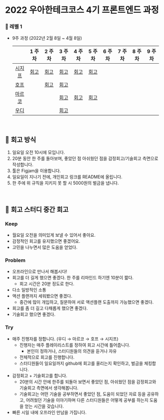 # 2022 우아한테크코스 4기 프론트엔드 과정


### 🧡 레벨 1
- 9주 과정 (2022년 2월 8일 ~ 4월 8일)

  |       |  1 주차  |  2 주차   |  3 주차  |  4 주차  |   5 주차   |    6 주차    |    7 주차    |    8 주차    |    9 주차    |
  | :----------: | :------: | :------: | :-----: | :---: | :--------------: | :---------: | :---------: | :---------: | :---------: |
  | [시지프](https://github.com/euijinkk) | [회고](https://happysisyphe.tistory.com/20) | [회고](https://happysisyphe.tistory.com/23) | [회고](https://happysisyphe.tistory.com/25) | [회고](https://happysisyphe.tistory.com/27) | [회고](https://happysisyphe.tistory.com/28) |  |  |  |  |
  | [호프](https://github.com/moonheekim0118) |  | [회고](https://velog.io/@moonheekim0118/2022.2.142022.2.20-%ED%9A%8C%EA%B3%A0)  | [회고](https://velog.io/@moonheekim0118/2022.02.212022.02.27-%ED%9A%8C%EA%B3%A0) |  | |  |   |  |  |
  | [마르코](https://github.com/wonsss) |  |  | [회고](https://velog.io/@jangws/%EC%9A%B0%ED%85%8C%EC%BD%94-2%EC%9B%94-%EB%84%B7%EC%A7%B8-%EC%A3%BC-%ED%9A%8C%EA%B3%A0) |[회고](https://velog.io/@jangws/%ED%9A%8C%EA%B3%A0-%EC%9A%B0%ED%85%8C%EC%BD%94-4%EC%A3%BC%EC%B0%A8) |[회고](https://velog.io/@jangws/%ED%9A%8C%EA%B3%A0-%EC%9A%B0%ED%85%8C%EC%BD%94-5%EC%A3%BC%EC%B0%A8) |  |   |  |  |
  | [우디](https://github.com/greenblues1190) |  |  | [회고](https://woojeongmin.com/2022/retrospective/weekly-1/) |  | |  |   |  |  |

<br/>

## 💛 회고 방식
1. 일요일 오전 10시에 모입니다.
2. 20분 동안 한 주를 돌아보며, 좋았던 점 아쉬웠던 점을 감정회고/기술회고 측면으로 작성합니다.
3. 툴은 Figjam을 이용합니다.
4. 일요일이 지나기 전에, 개인회고 링크를 README에 올립니다.
5. 한 주에 위 규칙을 지키지 못 할 시 5000원의 벌금을 냅니다.


<br/>


## 💙 회고 스터디 중간 회고

### Keep

- 월요일 오전을 의미있게 보낼 수 있어서 좋아요.
- 감정적인 회고를 유지했으면 좋겠어요.
- 고민을 나누면서 많은 도움을 얻었다.

 

### Problem

- 오프라인으로 만나서 해봅시다!
- 회고를 더 길게 했으면 좋겠다. 한 주를 리마인드 하기엔 10분이 짧다.
    - 회고 시간은 20분 정도로 한다.
- 다소 일방적인 소통
- 액션 플랜까지 세워봤으면 좋겠다.
    - 중간에 많이 개입하고, 질문하여 서로 액션플랜 도출까지 가능했으면 좋겠다.
- 회고를 좀 더 길고 다채롭게 했으면 좋겠다. 
- 기술회고 했으면 좋겠다.

### Try

- 매주 진행자를 정합니다. (우디 → 마르코 → 호프 → 시지프)
    - 진행자는 매주 플레이리스트를 정하여 회고 시간에 틀어줍니다.
        - 본인이 정하거나, 스터디원들의 의견을 듣거나 자유
    - 전체적으로 회고를 진행합니다.
    - 스터디원들이 일요일까지 github에 회고를 올리는지 확인하고, 벌금을 체킹합니다.
- 감정회고 + 기술회고를 합니다.
    - 20분의 시간 안에 한주를 되돌아 보면서 좋았던 점, 아쉬웠던 점을 감정회고와 기술회고 측면에서 생각해봅니다.
    - 기술회고는 어떤 기술을 공부하면서 좋았던 점, 도움이 되었던 자료 등을 공유하고, 어려웠던 기술을 이야기하며 다른 스터디원들은 어떻게 공부를 하는지 도움을 얻는 시간을 갖습니다.
- 빠른 시일 내에 오프라인 만남을 가집니다.
